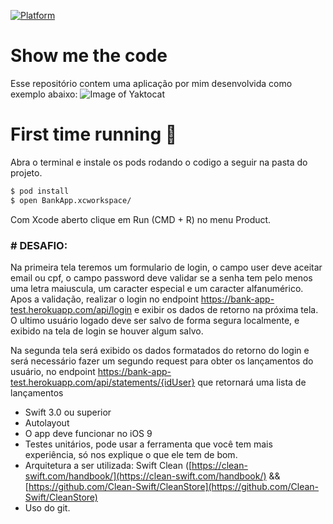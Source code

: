 [![Platform](https://img.shields.io/badge/iOS-9-green.svg)](https://developer.apple.com/ios/)

# Show me the code

Esse repositório contem uma aplicação por mim desenvolvida como exemplo abaixo: 
![Image of Yaktocat](https://github.com/SantanderTecnologia/TesteiOSv2/blob/master/telas.png)

# First time running 🚀
Abra o terminal e instale os pods rodando o codigo a seguir na pasta do projeto.
```bash
$ pod install
$ open BankApp.xcworkspace/
```
Com Xcode aberto clique em Run (CMD + R) no menu Product.

### # DESAFIO:

Na primeira tela teremos um formulario de login, o campo user deve aceitar email ou cpf,
o campo password deve validar se a senha tem pelo menos uma letra maiuscula, um caracter especial e um caracter alfanumérico.
Apos a validação, realizar o login no endpoint https://bank-app-test.herokuapp.com/api/login e exibir os dados de retorno na próxima tela.
O ultimo usuário logado deve ser salvo de forma segura localmente, e exibido na tela de login se houver algum salvo. 

Na segunda tela será exibido os dados formatados do retorno do login e será necessário fazer um segundo request para obter os lançamentos do usuário, no endpoint https://bank-app-test.herokuapp.com/api/statements/{idUser} que retornará uma lista de lançamentos

* Swift 3.0 ou superior
* Autolayout
* O app deve funcionar no iOS 9
* Testes unitários, pode usar a ferramenta que você tem mais experiência, só nos explique o que ele tem de bom.
* Arquitetura a ser utilizada: Swift Clean ([https://clean-swift.com/handbook/](https://clean-swift.com/handbook/) && [https://github.com/Clean-Swift/CleanStore](https://github.com/Clean-Swift/CleanStore)
* Uso do git.
